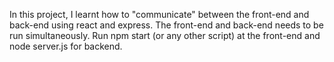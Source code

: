 In this project, I learnt how to "communicate" between the front-end and back-end using react and express. 
The front-end and back-end needs to be run simultaneously. 
Run npm start (or any other script) at the front-end and node server.js for backend.
